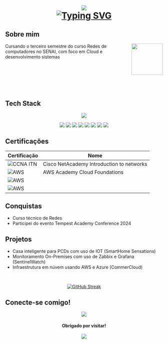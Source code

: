 <h1 align="center">
<img src=https://capsule-render.vercel.app/api?type=waving&height=300&color=283642&text=João%20Paulo%20💻&fontColor=b4dfed>

<br>

<a href="https://git.io/typing-svg">
<img src="https://readme-typing-svg.herokuapp.com?font=inter&duration=3000&pause=1500&color=487EEF&center=true&vCenter=true&random=true&width=435&lines=Network+monitoring+%7C+Cloud" alt="Typing SVG" /></a>

<br>

## Sobre mim

<img align="right" height="100" src="https://projectpokemon.org/images/normal-sprite/giratina.gif">

Cursando o terceiro semestre do curso Redes de computadores no SENAI, com foco em Cloud e desenvolvimento sistemas


<br><br><br><br><br>


## Tech Stack

<p align="center">
<img src="https://skillicons.dev/icons?i=aws,azure,debian,linux,windows,discord,gmail,instagram,linkedin,notion,ubuntu,vscode,cpp">
</p>
<p align="center">
  <img src="https://img.shields.io/badge/ChatGPT-74aa9c?logo=openai&logoColor=white">
   <img src="https://img.shields.io/badge/Opera%20GX-EE2950?logo=operagx&logoColor=fff">
   <img src="https://img.shields.io/badge/Google%20Chrome-4285F4?logo=GoogleChrome&logoColor=white">
   <img src="https://img.shields.io/badge/Google%20Drive-4285F4?logo=googledrive&logoColor=fff">
   <img src="https://img.shields.io/badge/MariaDB-003545?logo=mariadb&logoColor=white">
   <img src="https://img.shields.io/badge/GameMaker-000?logo=gamemaker&logoColor=fff">
   <img src="https://img.shields.io/badge/Epic%20Games-%23313131.svg?logo=epicgames&logoColor=white">
   <img src="https://img.shields.io/badge/Steam-%23000000.svg?logo=steam&logoColor=white">
   

## Certificações

| Certificação | Nome |
| --- | --- |
|![CCNA ITN](https://img.shields.io/badge/CISCO%20Introduction%20To%20Newtorks-T?style=flat&logo=cisco&logoColor=white&labelColor=black&color=black) | Cisco NetAcademy Introduction to networks |
|![AWS](https://img.shields.io/badge/AWS%20Academy%20Cloud%20Foundations-T?style=flat&logo=amazon&logoColor=white&labelColor=black&color=black) | AWS Academy Cloud Foundations |
|![AWS]() | |
|![AWS]() | |


## Conquistas

- Curso técnico de Redes
- Participei do evento Tempest Academy Conference 2024

## Projetos

- Casa inteligente para PCDs com uso de IOT (SmartHome Sensations)
- Monitoramento On-Premises com uso de Zabbix e Grafana (SentinelWatch)
- Infraestrutura em núvem usando AWS e Azure (CommerCloud)

<br>
<p align="center">
  <a href="https://git.io/streak-stats">
    <img src="https://github-readme-streak-stats.herokuapp.com?user=JoaoT-dev&theme=nordfox&hide_border=true&date_format=j%20M%5B%20Y%5D&mode=weekly" alt="GitHub Streak" />
  </a>
<p/>


## Conecte-se comigo!

<p align="center">
  <a href="https://www.linkedin.com/in/joaotombi/"><img src="https://custom-icon-badges.demolab.com/badge/LinkedIn-0A66C2?logo=linkedin-white&logoColor=fff"></a>
</p>



<h4 align="center">
  Obrigado por visitar!
  </h4>
  <div align="center">
    <img src="https://komarev.com/ghpvc/?username=JoaoT-dev">
  </div>

